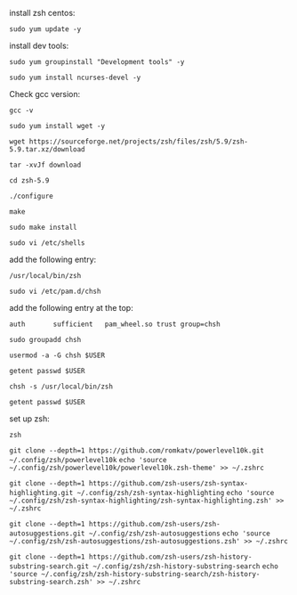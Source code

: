 install zsh centos:

`sudo yum update -y`

install dev tools:

`sudo yum groupinstall "Development tools" -y`

`sudo yum install ncurses-devel -y`

Check gcc version:

`gcc -v`

`sudo yum install wget -y`

`wget https://sourceforge.net/projects/zsh/files/zsh/5.9/zsh-5.9.tar.xz/download`

`tar -xvJf download`

`cd zsh-5.9`

`./configure`

`make`

`sudo make install`

`sudo vi /etc/shells`

add the following entry:

`/usr/local/bin/zsh`

`sudo vi /etc/pam.d/chsh`

add the following entry at the top:

`auth       sufficient   pam_wheel.so trust group=chsh`

`sudo groupadd chsh`

`usermod -a -G chsh $USER`

`getent passwd $USER`

`chsh -s /usr/local/bin/zsh`

`getent passwd $USER`

set up zsh:

`zsh`

`git clone --depth=1 https://github.com/romkatv/powerlevel10k.git ~/.config/zsh/powerlevel10k`
`echo 'source ~/.config/zsh/powerlevel10k/powerlevel10k.zsh-theme' >> ~/.zshrc`

`git clone --depth=1 https://github.com/zsh-users/zsh-syntax-highlighting.git ~/.config/zsh/zsh-syntax-highlighting`
`echo 'source ~/.config/zsh/zsh-syntax-highlighting/zsh-syntax-highlighting.zsh' >> ~/.zshrc`

`git clone --depth=1 https://github.com/zsh-users/zsh-autosuggestions.git ~/.config/zsh/zsh-autosuggestions`
`echo 'source ~/.config/zsh/zsh-autosuggestions/zsh-autosuggestions.zsh' >> ~/.zshrc`

`git clone --depth=1 https://github.com/zsh-users/zsh-history-substring-search.git ~/.config/zsh/zsh-history-substring-search`
`echo 'source ~/.config/zsh/zsh-history-substring-search/zsh-history-substring-search.zsh' >> ~/.zshrc`



